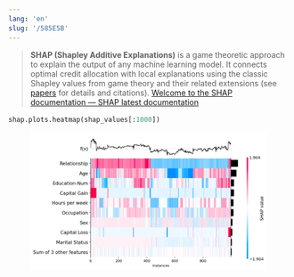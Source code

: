 ```yaml
---
lang: 'en'
slug: '/585E5B'
---
```


> **SHAP (Shapley Additive Explanations)** is a game theoretic approach to explain the output of any machine learning model. It connects optimal credit allocation with local explanations using the classic Shapley values from game theory and their related extensions (see [papers](https://github.com/slundberg/shap#citations) for details and citations). [Welcome to the SHAP documentation — SHAP latest documentation](https://shap.readthedocs.io/en/latest/)

```python
shap.plots.heatmap(shap_values[:1000])
```


<figure>

![D11FF4.png](./../.././docs/assets/D11FF4.png)


</figure>

<head>
  <html lang="en-US"/>
</head>
